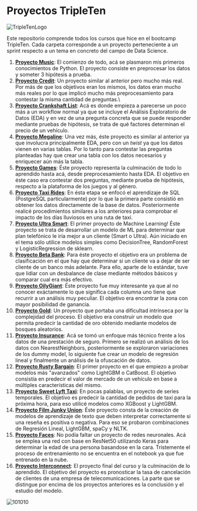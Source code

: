 # Proyectos TripleTen

![TripleTenLogo](https://i.ytimg.com/vi/d8bUK_BVbRU/maxresdefault.jpg)

Este repositorio comprende todos los cursos que hice en el bootcamp TripleTen. Cada carpeta corresponde a un proyecto perteneciente a un sprint respecto a un tema en concreto del campo de Data Science.
 
1. [**Proyecto Music**](https://github.com/TomasSCruz/TT-Proyects/blob/main/Proyecto%20Music/Proyecto%20Music.ipynb): El comienzo de todo, acá se plasmaron mis primeros conocimientos de Python. El proyecto consiste en preprocesar los datos y someter 3 hipótesis a prueba.
2. [**Proyecto Credit**](https://github.com/TomasSCruz/TT-Proyects/blob/main/Proyecto%20Credit/Proyecto%20Credit.ipynb): Un proyecto similar al anterior pero mucho más real. Por más de que los objetivos eran los mismos, los datos eran mucho más reales por lo que implicó mucho más preprocesamiento para contestar la misma cantidad de preguntas.\
3. [**Proyecto Crankshaft List**](https://github.com/TomasSCruz/TT-Proyects/blob/main/Proyecto%20Crankshaft%20List/Proyecto%20Crankshaft%20List.ipynb): Acá es donde empieza a parecerse un poco más a un workflow normal ya que se incluye el Análisis Exploratorio de Datos (EDA) y en vez de una pregunta concreta que se puede responder mediante pruebas de hipótesis, se trata de qué factores determinan el precio de un vehículo.
4. [**Proyecto Megaline**](https://github.com/TomasSCruz/TT-Proyects/blob/main/Proyecto%20Megaline/Proyecto%20Megaline.ipynb): Una vez más, éste proyecto es similar al anterior ya que involucra principalmente EDA, pero con un _twist_ ya que los datos vienen en varias tablas. Por lo tanto para contestar las preguntas planteadas hay que crear una tabla con los datos necesarios y enriquecer aún más la tabla.
5. [**Proyecto Games**](https://github.com/TomasSCruz/TT-Proyects/blob/main/Proyecto%20Games/Proyecto%20Games.ipynb): Éste proyecto representa la culminación de todo lo aprendido hasta acá, desde preprocesamiento hasta EDA. El objetivo en éste caso era contestar dos preguntas, mediante prueba de hipótesis, respecto a la plataforma de los juegos y al género.
6. [**Proyecto Taxi Rides**](https://github.com/TomasSCruz/TT-Proyects/blob/main/Proyecto%20Taxi%20Rides/Proyecto%20Taxi%20Rides.ipynb): En ésta etapa se enfocó el aprendizaje de SQL (PostgreSQL particularmente) por lo que la primera parte consistió en obtener los datos directamente de la base de datos. Posteriormente realicé procedimientos similares a los anteriores para comprobar el impacto de los días lluviosos en una ruta de taxi.
7. [**Proyecto Ultra Smart**](https://github.com/TomasSCruz/TT-Proyects/blob/main/Proyecto%20Ultra%20Smart/Proyecto%20Ultra_Smart.ipynb): El primer proyecto de Machine Learning! Éste proyecto se trata de desarrollar un modelo de ML para determinar que plan telefónico le iría mejor a un cliente (Smart o Ultra). Aún iniciado en el tema sólo utilice modelos simples como DecisionTree, RandomForest y LogisticRegression de sklearn.
8. [**Proyecto Beta Bank**](https://github.com/TomasSCruz/TT-Proyects/blob/main/Proyecto%20Beta%20Bank/Proyecto%20Beta%20Bank.ipynb): Para éste proyecto el objetivo era un problema de clasificación en el que hay que determinar si un cliente va a dejar de ser cliente de un banco más adelante. Para ello, aparte de lo estándar, tuve que lidiar con un desbalance de clase mediante métodos básicos y comparar cual era más efectivo.
9. [**Proyecto OilyGiant**](https://github.com/TomasSCruz/TT-Proyects/blob/main/Proyecto%20OilyGiant/Proyecto%20OilyGiant.ipynb): Éste proyecto fue muy interesante ya que al no conocer exáctamente lo que significa cada columna uno tiene que recurrir a un análisis muy peculiar. El objetivo era encontrar la zona con mayor posibilidad de ganancia.
10. [**Proyecto Gold**](https://github.com/TomasSCruz/TT-Proyects/blob/main/Proyecto%20Gold/Proyecto%20Gold.ipynb): Un proyecto que portaba una dificultad intrínseca por la complejidad del proceso. El objetivo era construir un modelo que permita predecir la cantidad de oro obtenido mediante modelos de bosques aleatorios.
11. [**Proyecto Insurance**](https://github.com/TomasSCruz/TT-Proyects/blob/main/Proyecto%20Insurance/Proyecto%20Insurance.ipynb): Acá se tomó un enfoque más técnico frente a los datos de una prestación de seguro. Primero se realizó un análisis de los datos con NearestNeighbors, posteriormente se exploraron variaciones de los dummy model, lo siguiente fue crear un modelo de regresión lineal y finalmente un análisis de la ofuscación de datos.
12. [**Proyecto Rusty Bargain**](https://github.com/TomasSCruz/TT-Proyects/blob/main/Proyecto%20Rusty%20Bargain/Proyecto%20Rusty%20Bargain.ipynb): El primer proyecto en el que empiezo a probar modelos más "avanzados" como LightGBM o CatBoost. El objetivo consistía en predecir el valor de mercado de un vehículo en base a múltiples características del mismo.
13. [**Proyecto Sweet Lyft Taxi**](https://github.com/TomasSCruz/TT-Proyects/blob/main/Proyecto%20Sweet%20Lyft%20Taxi/Proyect%20Sweet%20Lyft%20Taxi.ipynb): En pocas palablas, un proyecto de series temporales. El objetivo es predecir la cantidad de pedidos de taxi para la próxima hora, para eso utilicé modelos como XGBoost y LightGBM.
14. [**Proyecto Film Junky Union**](https://github.com/TomasSCruz/TT-Proyects/blob/main/Proyecto%20Film%20Junky%20Union/Proyecto%20Film%20Junky%20Union.ipynb): Éste proyecto consta de la creación de modelos de aprendizaje de texto que deben interpretar correctamente si una reseña es positiva o negativa. Para eso se probaron combinaciones de Regresión Lineal, LightGBM, spaCy y NLTK.
15. [**Proyecto Faces**](https://github.com/TomasSCruz/TT-Proyects/blob/main/Proyecto%20Faces/Proyecto%20Faces.ipynb): No podía faltar un proyecto de redes neuronales. Acá se emplea una red con base en ResNet50 utilizando Keras para determinar la edad de una persona basandose en la cara. Tristemente el proceso de entrenamiento no se encuentra en el notebook ya que fue entrenado en la nube.
16. [**Proyecto Interconnect**](https://github.com/TomasSCruz/TT-Proyects/blob/main/Proyecto%20Interconnect/Proyecto%20Interconnect.ipynb): El proyecto final del curso y la culminación de lo aprendido. El objetivo del proyecto es pronosticar la tasa de cancelación de clientes de una empresa de telecomunicaciones. La parte que se distingue por encima de los proyectos anteriores es la conclusión y el estudio del modelo.

![101010](https://i.ytimg.com/vi/tChksMl7KNM/maxresdefault.jpg)
